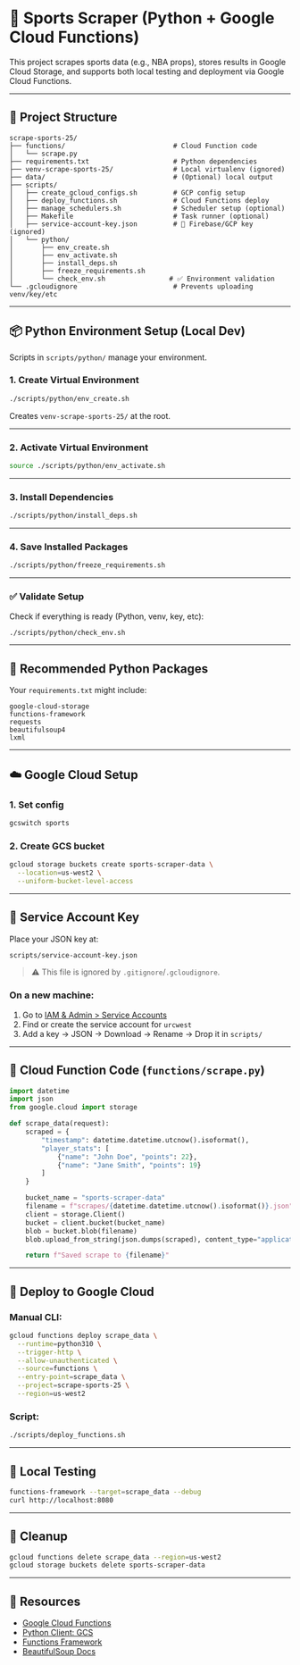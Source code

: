 # 🏀 Sports Scraper (Python + Google Cloud Functions)

This project scrapes sports data (e.g., NBA props), stores results in Google Cloud Storage, and supports both local testing and deployment via Google Cloud Functions.

---

## 📁 Project Structure

```
scrape-sports-25/
├── functions/                           # Cloud Function code
│   └── scrape.py
├── requirements.txt                     # Python dependencies
├── venv-scrape-sports-25/               # Local virtualenv (ignored)
├── data/                                # (Optional) local output
├── scripts/
│   ├── create_gcloud_configs.sh         # GCP config setup
│   ├── deploy_functions.sh              # Cloud Functions deploy
│   ├── manage_schedulers.sh             # Scheduler setup (optional)
│   ├── Makefile                         # Task runner (optional)
│   ├── service-account-key.json         # 🔐 Firebase/GCP key (ignored)
│   └── python/
│       ├── env_create.sh
│       ├── env_activate.sh
│       ├── install_deps.sh
│       ├── freeze_requirements.sh
│       └── check_env.sh                # ✅ Environment validation
└── .gcloudignore                        # Prevents uploading venv/key/etc
```

---

## 📦 Python Environment Setup (Local Dev)

Scripts in `scripts/python/` manage your environment.

### 1. Create Virtual Environment

```bash
./scripts/python/env_create.sh
```

Creates `venv-scrape-sports-25/` at the root.

---

### 2. Activate Virtual Environment

```bash
source ./scripts/python/env_activate.sh
```

---

### 3. Install Dependencies

```bash
./scripts/python/install_deps.sh
```

---

### 4. Save Installed Packages

```bash
./scripts/python/freeze_requirements.sh
```

---

### ✅ Validate Setup

Check if everything is ready (Python, venv, key, etc):

```bash
./scripts/python/check_env.sh
```

---

## 📜 Recommended Python Packages

Your `requirements.txt` might include:

```
google-cloud-storage
functions-framework
requests
beautifulsoup4
lxml
```

---

## ☁️ Google Cloud Setup

### 1. Set config

```bash
gcswitch sports
```

### 2. Create GCS bucket

```bash
gcloud storage buckets create sports-scraper-data \
  --location=us-west2 \
  --uniform-bucket-level-access
```

---

## 🔐 Service Account Key

Place your JSON key at:

```bash
scripts/service-account-key.json
```

> ⚠️ This file is ignored by `.gitignore`/`.gcloudignore`.

### On a new machine:
1. Go to [IAM & Admin > Service Accounts](https://console.cloud.google.com/iam-admin/serviceaccounts)
2. Find or create the service account for `urcwest`
3. Add a key → JSON → Download → Rename → Drop it in `scripts/`

---

## 🧠 Cloud Function Code (`functions/scrape.py`)

```python
import datetime
import json
from google.cloud import storage

def scrape_data(request):
    scraped = {
        "timestamp": datetime.datetime.utcnow().isoformat(),
        "player_stats": [
            {"name": "John Doe", "points": 22},
            {"name": "Jane Smith", "points": 19}
        ]
    }

    bucket_name = "sports-scraper-data"
    filename = f"scrapes/{datetime.datetime.utcnow().isoformat()}.json"
    client = storage.Client()
    bucket = client.bucket(bucket_name)
    blob = bucket.blob(filename)
    blob.upload_from_string(json.dumps(scraped), content_type="application/json")

    return f"Saved scrape to {filename}"
```

---

## 🚀 Deploy to Google Cloud

### Manual CLI:

```bash
gcloud functions deploy scrape_data \
  --runtime=python310 \
  --trigger-http \
  --allow-unauthenticated \
  --source=functions \
  --entry-point=scrape_data \
  --project=scrape-sports-25 \
  --region=us-west2
```

### Script:

```bash
./scripts/deploy_functions.sh
```

---

## 🧪 Local Testing

```bash
functions-framework --target=scrape_data --debug
curl http://localhost:8080
```

---

## 🧹 Cleanup

```bash
gcloud functions delete scrape_data --region=us-west2
gcloud storage buckets delete sports-scraper-data
```

---

## 📎 Resources

- [Google Cloud Functions](https://cloud.google.com/functions/docs)
- [Python Client: GCS](https://pypi.org/project/google-cloud-storage/)
- [Functions Framework](https://github.com/GoogleCloudPlatform/functions-framework-python)
- [BeautifulSoup Docs](https://www.crummy.com/software/BeautifulSoup/bs4/doc/)

